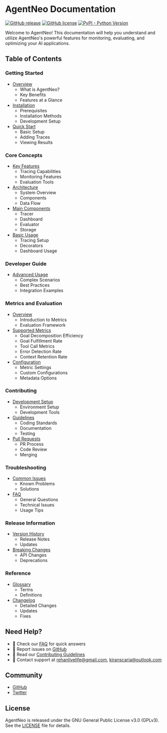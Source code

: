 # AgentNeo Documentation

[![GitHub release](https://img.shields.io/github/v/release/raga-ai-hub/agentneo)](https://github.com/raga-ai-hub/agentneo/releases)
[![GitHub license](https://img.shields.io/github/license/raga-ai-hub/agentneo)](https://github.com/raga-ai-hub/agentneo/blob/main/LICENSE)
[![PyPI - Python Version](https://img.shields.io/pypi/pyversions/agentneo)](https://pypi.org/project/agentneo/)

Welcome to AgentNeo! This documentation will help you understand and utilize AgentNeo's powerful features for monitoring, evaluating, and optimizing your AI applications.

## Table of Contents

### Getting Started
- [Overview](getting-started/overview.md)
  - What is AgentNeo?
  - Key Benefits
  - Features at a Glance
- [Installation](getting-started/installation.md)
  - Prerequisites
  - Installation Methods
  - Development Setup
- [Quick Start](getting-started/quick-start.md)
  - Basic Setup
  - Adding Traces
  - Viewing Results

### Core Concepts
- [Key Features](core-concepts/key-features.md)
  - Tracing Capabilities
  - Monitoring Features
  - Evaluation Tools
- [Architecture](core-concepts/architecture.md)
  - System Overview
  - Components
  - Data Flow
- [Main Components](core-concepts/components.md)
  - Tracer
  - Dashboard
  - Evaluator
  - Storage
- [Basic Usage](core-concepts/basic-usage.md)
  - Tracing Setup
  - Decorators
  - Dashboard Usage

### Developer Guide
- [Advanced Usage](developer-guide/advanced-usage.md)
  - Complex Scenarios
  - Best Practices
  - Integration Examples

### Metrics and Evaluation
- [Overview](metrics/overview.md)
  - Introduction to Metrics
  - Evaluation Framework
- [Supported Metrics](metrics/supported-metrics.md)
  - Goal Decomposition Efficiency
  - Goal Fulfillment Rate
  - Tool Call Metrics
  - Error Detection Rate
  - Context Retention Rate
- [Configuration](metrics/configuration.md)
  - Metric Settings
  - Custom Configurations
  - Metadata Options

### Contributing
- [Development Setup](contributing/setup.md)
  - Environment Setup
  - Development Tools
- [Guidelines](contributing/guidelines.md)
  - Coding Standards
  - Documentation
  - Testing
- [Pull Requests](contributing/pull-requests.md)
  - PR Process
  - Code Review
  - Merging

### Troubleshooting
- [Common Issues](troubleshooting/common-issues.md)
  - Known Problems
  - Solutions
- [FAQ](troubleshooting/faq.md)
  - General Questions
  - Technical Issues
  - Usage Tips

### Release Information
- [Version History](releases/version-history.md)
  - Release Notes
  - Updates
- [Breaking Changes](releases/breaking-changes.md)
  - API Changes
  - Deprecations

### Reference
- [Glossary](reference/glossary.md)
  - Terms
  - Definitions
- [Changelog](reference/changelog.md)
  - Detailed Changes
  - Updates
  - Fixes

## Need Help?

- 📘 Check our [FAQ](troubleshooting/faq.md) for quick answers
- 🐛 Report issues on [GitHub](https://github.com/raga-ai-hub/agentneo/issues)
- 🤝 Read our [Contributing Guidelines](contributing/guidelines.md)
- 📧 Contact support at <rehanlivelife@gmail.com>, <kiranscaria@outlook.com>

## Community

- [GitHub](https://github.com/raga-ai-hub/agentneo)
- [Twitter](https://twitter.com/RagaAI)

## License

AgentNeo is released under the GNU General Public License v3.0 (GPLv3). See the [LICENSE](https://github.com/raga-ai-hub/agentneo/blob/main/LICENSE) file for details.